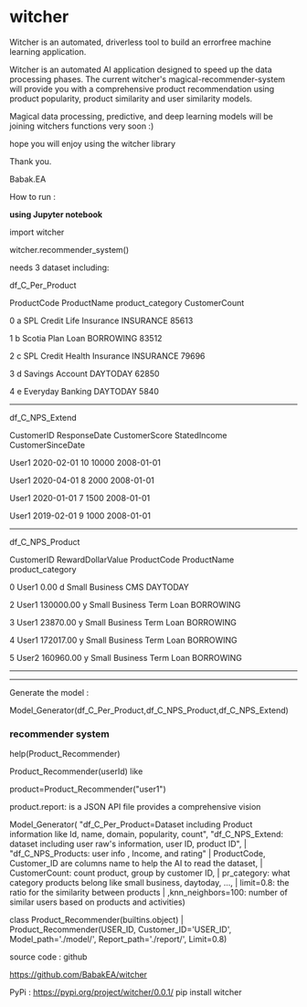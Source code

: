 # witcher
Witcher is an automated, driverless tool to build an errorfree machine learning application.


Witcher is an automated AI application designed to speed up the data processing phases.
The current witcher's magical-recommender-system will provide you with a comprehensive product recommendation using product popularity, product similarity and user similarity models.
 
Magical data processing, predictive, and deep learning models will be joining witchers functions very soon :)

hope you will enjoy using the witcher library

Thank you. 

Babak.EA


How to run : 

<b> using Jupyter notebook </b> 

import witcher

witcher.recommender_system()

needs 3 dataset including:

df_C_Per_Product

ProductCode	ProductName	product_category 	CustomerCount

0	a	SPL Credit Life Insurance		INSURANCE	85613

1	b	Scotia Plan Loan				BORROWING	83512

2	c	SPL Credit Health Insurance		INSURANCE	79696

3	d	Savings Account					DAYTODAY	62850

4	e	Everyday Banking 				DAYTODAY	5840


<hr>

df_C_NPS_Extend

CustomerID	ResponseDate	CustomerScore	StatedIncome	CustomerSinceDate

User1		2020-02-01		10					10000		2008-01-01

User1		2020-04-01		8					2000		2008-01-01

User1		2020-01-01		7					1500		2008-01-01

User1		2019-02-01		9					1000		2008-01-01

<hr>


df_C_NPS_Product

CustomerID	RewardDollarValue	ProductCode	ProductName	product_category 

0	User1	0.00		d	Small Business CMS			DAYTODAY

2	User1	130000.00	y	Small Business Term Loan	BORROWING

3	User1	23870.00	y	Small Business Term Loan	BORROWING

4	User1	172017.00	y	Small Business Term Loan	BORROWING

5	User2	160960.00	y	Small Business Term Loan	BORROWING

<hr>
<hr>

Generate the model : 

Model_Generator(df_C_Per_Product,df_C_NPS_Product,df_C_NPS_Extend)


### recommender system 
help(Product_Recommender)

Product_Recommender(userId) like 

product=Product_Recommender("user1")


product.report: is a JSON API file provides a comprehensive vision 


Model_Generator(
        "df_C_Per_Product=Dataset including Product information like Id, name, domain, popularity, count",
        "df_C_NPS_Extend: dataset including user raw's information, user ID, product ID",
 |      "df_C_NPS_Products: user info , Income, and rating"
 |      ProductCode, Customer_ID are columns name to help the AI to read the dataset,
 |      CustomerCount: count product, group by customer ID,
 |      pr_category: what category products belong like small business, daytoday, ..., 
 |      limit=0.8: the ratio for the similarity between products 
 |      ,knn_neighbors=100: number of similar users based on products and activities)



class Product_Recommender(builtins.object)
 |  Product_Recommender(USER_ID, Customer_ID='USER_ID', Model_path='./model/', Report_path='./report/', Limit=0.8)






source code : github

https://github.com/BabakEA/witcher


PyPi : https://pypi.org/project/witcher/0.0.1/
pip install witcher
